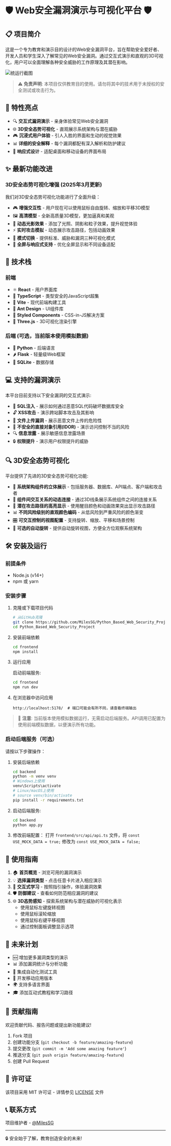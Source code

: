 # 🛡️ Web安全漏洞演示与可视化平台 🛡️

## 📋 项目简介

这是一个专为教育和演示目的设计的Web安全漏洞平台，旨在帮助安全爱好者、开发人员和学生深入了解常见的Web安全漏洞。通过交互式演示和直观的3D可视化，用户可以全面理解各种安全威胁的工作原理及其潜在影响。

![统运行截图](frontend/imgs/image.png)

> ⚠️ **免责声明**: 本项目仅供教育目的使用。请勿将其中的技术用于未授权的安全测试或攻击行为。

## 🚀 特性亮点

- 🔍 **交互式漏洞演示** - 亲身体验常见Web安全漏洞
- 🌐 **3D安全态势可视化** - 直观展示系统架构与潜在威胁
- 🎮 **沉浸式用户体验** - 引人入胜的界面和生动的视觉效果
- 📊 **详细的安全解释** - 每个漏洞都配有深入解析和防护建议
- 📱 **响应式设计** - 适配桌面和移动设备的界面布局

## ✨ 最新功能改进

### 3D安全态势可视化增强 (2025年3月更新)

我们对3D安全态势可视化功能进行了全面升级：

- 🎮 **增强交互性** - 用户现在可以使用鼠标自由旋转、缩放和平移3D模型
- 🖼️ **高清模型** - 全新高质量3D模型，更加逼真和美观
- 🌈 **动态光影效果** - 添加了光照、阴影和粒子效果，提升视觉体验
- ⚡ **实时攻击模拟** - 动态展示攻击路径，包括动画效果
- 🔄 **模式切换** - 提供标准、威胁和漏洞三种可视化模式
- 📱 **全屏与响应式支持** - 优化全屏显示和不同设备适配

## 🔧 技术栈

### 前端
- ⚛️ **React** - 用户界面库
- 📘 **TypeScript** - 类型安全的JavaScript超集
- 🔄 **Vite** - 现代前端构建工具
- 🌈 **Ant Design** - UI组件库
- 🎨 **Styled Components** - CSS-in-JS解决方案
- 🔺 **Three.js** - 3D可视化渲染引擎

### 后端 (可选，当前版本使用模拟数据)
- 🐍 **Python** - 后端语言
- 🌶️ **Flask** - 轻量级Web框架
- 🔐 **SQLite** - 数据存储

## 💻 支持的漏洞演示

本平台目前支持以下安全漏洞的交互式演示:

- 💉 **SQL注入** - 展示如何通过恶意SQL代码破坏数据库安全
- 🔓 **XSS攻击** - 演示跨站脚本攻击及其影响
- 📁 **文件上传漏洞** - 展示恶意文件上传的危险性
- 🔑 **不安全的直接对象引用(IDOR)** - 演示访问控制不当的风险
- 🔍 **信息泄露** - 展示敏感信息泄露场景
- 🔒 **权限提升** - 演示用户权限提升的威胁

## 🔍 3D安全态势可视化

平台提供了先进的3D安全态势可视化功能:

- 🏢 **系统架构组件的立体展示** - 包括服务器、数据库、API端点、客户端和攻击者
- 🔗 **组件间交互关系的动态连接** - 通过3D线条展示系统组件之间的连接关系
- 🚨 **潜在攻击路径的高亮显示** - 使用醒目颜色和动画效果突出显示攻击路径
- 📊 **不同风险级别的直观颜色编码** - 从低风险到严重风险的颜色渐变
- 🎛️ **可交互控制的视图配置** - 支持旋转、缩放、平移和场景控制
- 🔄 **可选的自动旋转** - 提供自动旋转视图，方便全方位观察系统架构

## 🛠️ 安装及运行

### 前提条件
- Node.js (v14+)
- npm 或 yarn

### 安装步骤

1. 克隆或下载项目代码
   ```bash
   # 从GitHub克隆
   git clone https://github.com/MilesSG/Python_Based_Web_Security_Project.git
   cd Python_Based_Web_Security_Project
   ```

2. 安装前端依赖
   ```bash
   cd frontend
   npm install
   ```

3. 运行应用
   
   启动前端服务:
   ```bash
   cd frontend
   npm run dev
   ```

4. 在浏览器中访问应用
   ```
   http://localhost:5178/  # 端口可能会有所不同，请查看终端输出
   ```

> 📝 **注意**: 当前版本使用模拟数据运行，无需启动后端服务。API调用已配置为使用前端模拟数据，以便演示所有功能。

### 启动后端服务（可选）

请按以下步骤操作：

1. 安装后端依赖
   ```bash
   cd backend
   python -m venv venv
   # Windows上使用
   venv\Scripts\activate
   # Linux/macOS上使用
   # source venv/bin/activate
   pip install -r requirements.txt
   ```

2. 启动后端服务:
   ```bash
   cd backend
   python app.py
   ```

3. 修改前端配置：
   打开 `frontend/src/api/api.ts` 文件，将 `const USE_MOCK_DATA = true;` 修改为 `const USE_MOCK_DATA = false;`

## 📝 使用指南

1. 🏠 **首页概览** - 浏览可用的漏洞演示
2. 💡 **选择漏洞类型** - 点击任意卡片进入相应演示
3. 🔬 **交互式学习** - 按照指引操作，体验漏洞效果
4. 🛡️ **防御建议** - 查看如何防范相应漏洞的建议
5. 🌐 **3D态势感知** - 探索系统架构与潜在威胁的可视化表示
   - 使用鼠标左键旋转视图
   - 使用鼠标滚轮缩放
   - 使用鼠标右键平移视图
   - 通过控制面板调整显示选项

## 🌟 未来计划

- 🆕 增加更多漏洞类型的演示
- 📊 添加漏洞统计与分析功能
- 🧪 集成自动化测试工具
- 📱 开发移动应用版本
- 🌍 支持多语言界面
- 🎓 添加互动式教程和学习路径

## 👥 贡献指南

欢迎贡献代码、报告问题或提出新功能建议!

1. Fork 项目
2. 创建功能分支 (`git checkout -b feature/amazing-feature`)
3. 提交更改 (`git commit -m 'Add some amazing feature'`)
4. 推送分支 (`git push origin feature/amazing-feature`)
5. 创建 Pull Request

## 📄 许可证

该项目采用 MIT 许可证 - 详情参见 [LICENSE](LICENSE) 文件

## 📞 联系方式

项目维护者 - [@MilesSG](https://github.com/MilesSG)

---

🔒 安全始于了解，教育创造安全的未来! 
